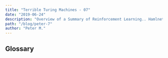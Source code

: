 ```yaml
---
title: "Terrible Turing Machines - 07"
date: "2019-06-24"
description: "Overview of a Summary of Reinforcement Learning.. Hamlnet looms"
path: "/blog/peter-7"
author: "Peter M."
---
```

<style type='text/css'>
  a {
    border-bottom: 1px solid hsla(131, 75%, 40%, 0.8);
    color: black;
    text-decoration: none;
    -webkit-transition: background-color .25s;
    transition: background-color .25s;
  }
  a:hover {
    background-color: hsla(131, 75%, 40%, 0.8);

  }
</style>

## Glossary
